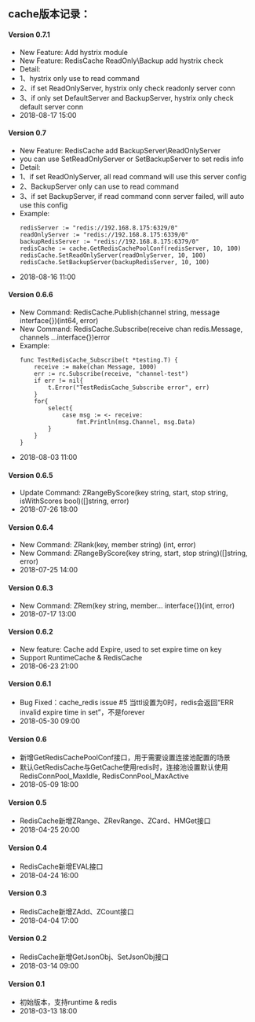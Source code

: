 ## cache版本记录：


#### Version 0.7.1
- New Feature: Add hystrix module
- New Feature: RedisCache ReadOnly\Backup add hystrix check
- Detail:
-   1、hystrix only use to read command
-   2、if set ReadOnlyServer, hystrix only check readonly server conn
-   3、if only set DefaultServer and BackupServer, hystrix only check default server conn
-  2018-08-17 15:00

#### Version 0.7
- New Feature: RedisCache add BackupServer\ReadOnlyServer
- you can use SetReadOnlyServer or SetBackupServer to set redis info
- Detail:
-   1、if set ReadOnlyServer, all read command will use this server config
-   2、BackupServer only can use to read command
-   3、if set BackupServer, if read command conn server failed, will auto use this config
- Example:
    ``` golang
    redisServer := "redis://192.168.8.175:6329/0"
    readOnlyServer := "redis://192.168.8.175:6339/0"
    backupRedisServer := "redis://192.168.8.175:6379/0"
    redisCache := cache.GetRedisCachePoolConf(redisServer, 10, 100)
    redisCache.SetReadOnlyServer(readOnlyServer, 10, 100)
    redisCache.SetBackupServer(backupRedisServer, 10, 100)
    ```
-  2018-08-16 11:00

#### Version 0.6.6
* New Command: RedisCache.Publish(channel string, message interface{})(int64, error)
* New Command: RedisCache.Subscribe(receive chan redis.Message, channels ...interface{})error
* Example:
    ``` golang
    func TestRedisCache_Subscribe(t *testing.T) {
        receive := make(chan Message, 1000)
        err := rc.Subscribe(receive, "channel-test")
        if err != nil{
            t.Error("TestRedisCache_Subscribe error", err)
        }
        for{
            select{
                case msg := <- receive:
                    fmt.Println(msg.Channel, msg.Data)
            }
        }
    }
    ```
* 2018-08-03 11:00

#### Version 0.6.5
* Update Command: ZRangeByScore(key string, start, stop string, isWithScores bool)([]string, error)
* 2018-07-26 18:00

#### Version 0.6.4
* New Command: ZRank(key, member string) (int, error)
* New Command: ZRangeByScore(key string, start, stop string)([]string, error)
* 2018-07-25 14:00

#### Version 0.6.3
* New Command: ZRem(key string, member... interface{})(int, error)
* 2018-07-17 13:00

#### Version 0.6.2
* New feature: Cache add Expire, used to set expire time on key
* Support RuntimeCache & RedisCache
* 2018-06-23 21:00

#### Version 0.6.1
* Bug Fixed：cache_redis issue #5 当ttl设置为0时，redis会返回“ERR invalid expire time in set”，不是forever
* 2018-05-30 09:00

#### Version 0.6
* 新增GetRedisCachePoolConf接口，用于需要设置连接池配置的场景
* 默认GetRedisCache与GetCache使用redis时，连接池设置默认使用RedisConnPool_MaxIdle, RedisConnPool_MaxActive
* 2018-05-09 18:00

#### Version 0.5
* RedisCache新增ZRange、ZRevRange、ZCard、HMGet接口
* 2018-04-25 20:00

#### Version 0.4
* RedisCache新增EVAL接口
* 2018-04-24 16:00


#### Version 0.3
* RedisCache新增ZAdd、ZCount接口
* 2018-04-04 17:00

#### Version 0.2
* RedisCache新增GetJsonObj、SetJsonObj接口
* 2018-03-14 09:00

#### Version 0.1
* 初始版本，支持runtime & redis
* 2018-03-13 18:00